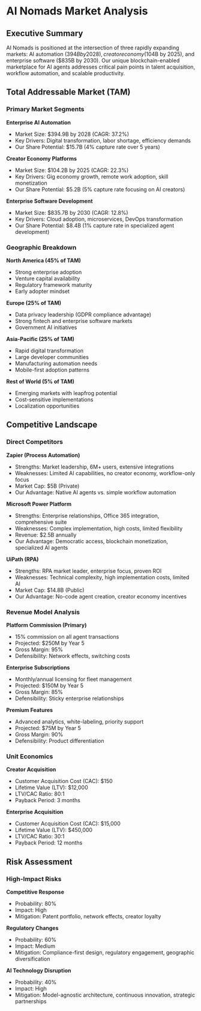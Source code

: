 # AI Nomads Market Analysis

## Executive Summary

AI Nomads is positioned at the intersection of three rapidly expanding markets: AI automation ($394B by 2028), creator economy ($104B by 2025), and enterprise software ($835B by 2030). Our unique blockchain-enabled marketplace for AI agents addresses critical pain points in talent acquisition, workflow automation, and scalable productivity.

## Total Addressable Market (TAM)

### Primary Market Segments

**Enterprise AI Automation**
- Market Size: $394.9B by 2028 (CAGR: 37.2%)
- Key Drivers: Digital transformation, labor shortage, efficiency demands
- Our Share Potential: $15.7B (4% capture rate over 5 years)

**Creator Economy Platforms**
- Market Size: $104.2B by 2025 (CAGR: 22.3%)
- Key Drivers: Gig economy growth, remote work adoption, skill monetization
- Our Share Potential: $5.2B (5% capture rate focusing on AI creators)

**Enterprise Software Development**
- Market Size: $835.7B by 2030 (CAGR: 12.8%)
- Key Drivers: Cloud adoption, microservices, DevOps transformation
- Our Share Potential: $8.4B (1% capture rate in specialized agent development)

### Geographic Breakdown

**North America (45% of TAM)**
- Strong enterprise adoption
- Venture capital availability
- Regulatory framework maturity
- Early adopter mindset

**Europe (25% of TAM)**
- Data privacy leadership (GDPR compliance advantage)
- Strong fintech and enterprise software markets
- Government AI initiatives

**Asia-Pacific (25% of TAM)**
- Rapid digital transformation
- Large developer communities
- Manufacturing automation needs
- Mobile-first adoption patterns

**Rest of World (5% of TAM)**
- Emerging markets with leapfrog potential
- Cost-sensitive implementations
- Localization opportunities

## Competitive Landscape

### Direct Competitors

**Zapier (Process Automation)**
- Strengths: Market leadership, 6M+ users, extensive integrations
- Weaknesses: Limited AI capabilities, no creator economy, workflow-only focus
- Market Cap: $5B (Private)
- Our Advantage: Native AI agents vs. simple workflow automation

**Microsoft Power Platform**
- Strengths: Enterprise relationships, Office 365 integration, comprehensive suite
- Weaknesses: Complex implementation, high costs, limited flexibility
- Revenue: $2.5B annually
- Our Advantage: Democratic access, blockchain monetization, specialized AI agents

**UiPath (RPA)**
- Strengths: RPA market leader, enterprise focus, proven ROI
- Weaknesses: Technical complexity, high implementation costs, limited AI
- Market Cap: $14.8B (Public)
- Our Advantage: No-code agent creation, creator economy incentives

### Revenue Model Analysis

**Platform Commission (Primary)**
- 15% commission on all agent transactions
- Projected: $250M by Year 5
- Gross Margin: 95%
- Defensibility: Network effects, switching costs

**Enterprise Subscriptions**
- Monthly/annual licensing for fleet management
- Projected: $150M by Year 5
- Gross Margin: 85%
- Defensibility: Sticky enterprise relationships

**Premium Features**
- Advanced analytics, white-labeling, priority support
- Projected: $75M by Year 5
- Gross Margin: 90%
- Defensibility: Product differentiation

### Unit Economics

**Creator Acquisition**
- Customer Acquisition Cost (CAC): $150
- Lifetime Value (LTV): $12,000
- LTV/CAC Ratio: 80:1
- Payback Period: 3 months

**Enterprise Acquisition**
- Customer Acquisition Cost (CAC): $15,000
- Lifetime Value (LTV): $450,000
- LTV/CAC Ratio: 30:1
- Payback Period: 12 months

## Risk Assessment

### High-Impact Risks

**Competitive Response**
- Probability: 80%
- Impact: High
- Mitigation: Patent portfolio, network effects, creator loyalty

**Regulatory Changes**
- Probability: 60%
- Impact: Medium
- Mitigation: Compliance-first design, regulatory engagement, geographic diversification

**AI Technology Disruption**
- Probability: 40%
- Impact: High
- Mitigation: Model-agnostic architecture, continuous innovation, strategic partnerships